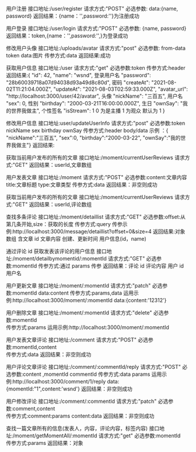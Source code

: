用户注册
接口地址:/user/register
请求方式:"POST"
必选参数:
data:{name,
password}
返回结果：{name：'',password:''}为注册成功

用户登录
接口地址:/user/login
请求方式:"POST"
必选参数:
{name,
password}
返回结果：token,{name：'',password:'',}为登录成功

修改用户头像
接口地址:/uploads/avatar
请求方式:"post"
必选参数: from-data token data:图片
传参方式:data
返回结果:成功

获取用户信息
接口地址:/user
请求方式:"get"
必选参数:token
传参方式:header
返回结果:{
"id": 42,
"name": "wsnd", 登录用户名
"password": "28b60039718a07d94038d93a49d8c80d", 密码
"createAt": "2021-08-02T11:21:04.000Z",
"updateAt": "2021-08-03T02:59:33.000Z",
"avatar_url": "http://localhost:3000/user/42/avatar", 头像
"nickName": "三百五", 用户名
"sex": 0, 性别
"birthday": "2000-03-21T16:00:00.000Z", 生日
"ownSay": "我的世界我做主", 个性签名
"isStream": 1 0 为是主播 1 为观众 默认为 1
}

修改用户信息
接口地址:user/updateUserInfo
请求方式:"post"
必选参数:token nickName sex birthday ownSay
传参方式:header body/data
示例 ：{ "nickName":"三百五",
"sex":0,
"birthday":"2000-03-22",
"ownSay":"我的世界我做主"}
返回结果:

获取当前用户发布的所有的文章
接口地址:/moment/currentUserReviews
请求方式:"GET"
返回结果：userId,文章数组

用户发表文章
接口地址:/moment
请求方式:"POST"
必选参数:content:文章内容 title:文章标题 type:文章类型
传参方式:data
返回结果：非空则成功

获取当前用户发布的所有的文章
接口地址:/moment/currentUserReviews
请求方式:"GET"
返回结果：userId,评论数组

查找多条评论
接口地址:/moment/detaillist
请求方式:"GET"
必选参数:offset:从第几条开始,size：获取的长度
传参方式:query
传参示例:http://localhost:3000/message/detaillist?offset=0&size=4
返回结果:对象数组 含文章 id 文章内容 创建、更新时间 用户信息(id，name)

通过评论 id 获取发表该评论的用户信息
接口地址:/moment/detailbymomentid/:momentId
请求方式:"GET"
必选参数:momentId
传参方式:通过 params 传参
返回结果：评论 id 评论内容 用户 id 用户名

用户更新文章
接口地址:/moment/:momentId
请求方式:"patch"
必选参数:momentId data:content
传参方式:params,data
运用示例:http://localhost:3000/moment/:momentId data:{content:'12312'}

用户删除文章
接口地址:/moment/:momentId
请求方式:"delete"
必选参数:momentId  
传参方式:params
运用示例:http://localhost:3000/moment/:momentId

用户发表文章评论
接口地址:/comment
请求方式:"POST"
必选参数:momentId,content  
传参方式:data
返回结果：非空则成功

用户评论文章评论
接口地址:/comment/:commentId/reply
请求方式:"POST"
必选参数:content ,momentId commentId
传参方式:data params
运用示例:http://localhost:3000/comment/1/reply data:{momentId:"1",content:'wsnd'}
返回结果：非空则成功

用户修改评论
接口地址:/comment/:commentId
请求方式:"patch"
必选参数:comment,content  
传参方式:comment:params content:data
返回结果：非空则成功

查找一篇文章所有的信息(发表人，内容，评论内容，标签内容)
接口地址:/moment/getMomentAll/:momentId
请求方式:"get"
必选参数:momentId  
传参方式:params
返回结果：对象
